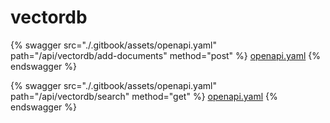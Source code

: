 # vectordb






{% swagger src="./.gitbook/assets/openapi.yaml" path="/api/vectordb/add-documents" method="post" %}
[openapi.yaml](<./.gitbook/assets/openapi.yaml>)
{% endswagger %}


{% swagger src="./.gitbook/assets/openapi.yaml" path="/api/vectordb/search" method="get" %}
[openapi.yaml](<./.gitbook/assets/openapi.yaml>)
{% endswagger %}